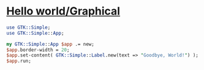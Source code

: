 [1]: https://rosettacode.org/wiki/Hello_world/Graphical

# [Hello world/Graphical][1]



```perl
use GTK::Simple;
use GTK::Simple::App;

my GTK::Simple::App $app .= new;
$app.border-width = 20;
$app.set-content( GTK::Simple::Label.new(text => "Goodbye, World!") );
$app.run;
```

